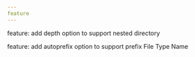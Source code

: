 ```yaml
---
feature
---
```


feature: add depth option to support nested directory

feature: add autoprefix option to support prefix File Type Name
